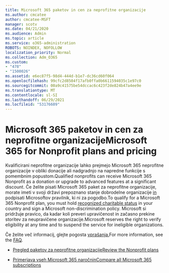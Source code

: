 ```yaml
---
title: Microsoft 365 paketov in cen za neprofitne organizacije
ms.author: cmcatee
author: cmcatee-MSFT
manager: scotv
ms.date: 04/21/2020
ms.audience: Admin
ms.topic: article
ms.service: o365-administration
ROBOTS: NOINDEX, NOFOLLOW
localization_priority: Normal
ms.collection: Adm_O365
ms.custom:
- "478"
- "1500026"
ms.assetid: e6ec87f5-98d4-444d-b1e7-dc36cd60f064
ms.openlocfilehash: 99cfc2d8504f17afb0ffa0b6611594035c1e97c0
ms.sourcegitcommit: 00a9c41575be54dccac6c423f2de824b47a4ee9e
ms.translationtype: MT
ms.contentlocale: sl-SI
ms.lasthandoff: 06/29/2021
ms.locfileid: "53176609"
---
```

# <a name="microsoft-365-for-nonprofit-plans-and-pricing"></a><span data-ttu-id="0e0d2-102">Microsoft 365 paketov in cen za neprofitne organizacije</span><span class="sxs-lookup"><span data-stu-id="0e0d2-102">Microsoft 365 for Nonprofit plans and pricing</span></span>

<span data-ttu-id="0e0d2-103">Kvalificirani neprofitne organizacije lahko prejmejo Microsoft 365 neprofitne organizacije v obliki donacije ali nadgradnjo na napredne funkcije s pomembnim popustom.</span><span class="sxs-lookup"><span data-stu-id="0e0d2-103">Qualified nonprofits can receive Microsoft 365 Nonprofit as a donation or upgrade to advanced features at a significant discount.</span></span> <span data-ttu-id="0e0d2-104">Če želite pisati Microsoft 365 paket za neprofitne organizacije, morate imeti v svoji državi prepoznano stanje dobrodelne organizacije [in](https://go.microsoft.com/fwlink/p/?LinkID=330253) podpisati Microsoftov pravilnik, ki ni za pogodbo.</span><span class="sxs-lookup"><span data-stu-id="0e0d2-104">To qualify for a Microsoft 365 Nonprofit plan, you must hold [recognized charitable status](https://go.microsoft.com/fwlink/p/?LinkID=330253) in your country and sign a Microsoft non-discrimination policy.</span></span> <span data-ttu-id="0e0d2-105">Microsoft si pridržuje pravico, da kadar koli preveri upravičenost in začasno prekine storitev za neupravičene organizacije.</span><span class="sxs-lookup"><span data-stu-id="0e0d2-105">Microsoft reserves the right to verify eligibility at any time and to suspend the service for ineligible organizations.</span></span>
  
<span data-ttu-id="0e0d2-106">Če želite več informacij, glejte pogosta [vprašanja.](https://products.office.com/nonprofit/office-365-nonprofit)</span><span class="sxs-lookup"><span data-stu-id="0e0d2-106">For more information, see the [FAQ](https://products.office.com/nonprofit/office-365-nonprofit).</span></span>
  
- [<span data-ttu-id="0e0d2-107">Pregled paketov za neprofitne organizacije</span><span class="sxs-lookup"><span data-stu-id="0e0d2-107">Review the Nonprofit plans</span></span>](https://products.office.com/nonprofit/office-365-nonprofit-plans-and-pricing?tab=1)

- [<span data-ttu-id="0e0d2-108">Primerjava vseh Microsoft 365 naročnin</span><span class="sxs-lookup"><span data-stu-id="0e0d2-108">Compare all Microsoft 365 subscriptions</span></span>](https://products.office.com/business/compare-more-office-365-for-business-plans)